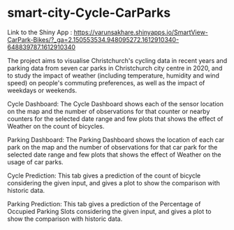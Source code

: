 # smart-city-Cycle-CarParks

Link to the Shiny App : https://varunsakhare.shinyapps.io/SmartView-CarPark-Bikes/?_ga=2.150553534.948095272.1612910340-648839787.1612910340

The project aims to visualise Christchurch's cycling data in recent years and parking data from seven car parks in Christchurch city centre in 2020, and to study the impact of weather (including temperature, humidity and wind speed) on people's commuting preferences, as well as the impact of weekdays or weekends.

Cycle Dashboard:
The Cycle Dashboard shows each of the sensor location on the map and the number of observations for that counter or nearby counters for the selected date range and few plots that shows the effect of Weather on the count of bicycles.

Parking Dashboard:
The Parking Dashboard shows the location of each car park on the map and the number of observations for that car park for the selected date range and few plots that shows the effect of Weather on the usage of car parks.

Cycle Prediction:
This tab gives a prediction of the count of bicycle considering the given input, and gives a plot to show the comparison with historic data.

Parking Prediction:
This tab gives a prediction of the Percentage of Occupied Parking Slots considering the given input, and gives a plot to show the comparison with historic data.
